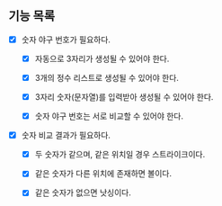 ## 기능 목록
- [X] 숫자 야구 번호가 필요하다.
  - [X] 자동으로 3자리가 생성될 수 있어야 한다.
  - [X] 3개의 정수 리스트로 생성될 수 있어야 한다.
  - [X] 3자리 숫자(문자열)를 입력받아 생성될 수 있어야 한다.
  - [X] 숫자 야구 번호는 서로 비교할 수 있어야 한다.


- [X] 숫자 비교 결과가 필요하다.
  - [X] 두 숫자가 같으며, 같은 위치일 경우 스트라이크이다.
  - [X] 같은 숫자가 다른 위치에 존재하면 볼이다.
  - [X] 같은 숫자가 없으면 낫싱이다.


